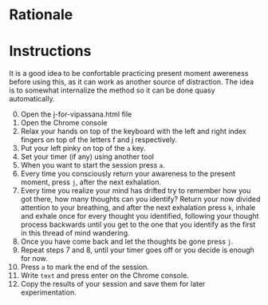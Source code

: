 # Rationale


# Instructions
It is a good idea to be confortable practicing present moment awereness before using this, as it can work as another source of distraction. The idea is to somewhat internalize the method so it can be done quasy automatically.

0. Open the j-for-vipassana.html file
1. Open the Chrome console
2. Relax your hands on top of the keyboard with the left and right index fingers on top of the letters f and j respectively.
3. Put your left pinky on top of the `a` key.
4. Set your timer (if any) using another tool
5. When you want to start the session press `a`.
6. Every time you consciously return your awareness to the present moment, press `j`, after the next exhalation.
7. Every time you realize your mind has drifted try to remember how you got there, how many thoughts can you identify?  Return your now divided attention to your breathing, and after the next exhalation press `k`, inhale and exhale once for every thought you identified, following your thought process backwards until you get to the one that you identify as the first in this thread of mind wandering. 
8. Once you have come back and let the thoughts be gone press `j`.
9. Repeat steps 7 and 8, until your timer goes off or you decide is enough for now.
10. Press `a` to mark the end of the session.
12. Write `text` and press enter on the Chrome console.
13. Copy the results of your session and save them for later experimentation.
